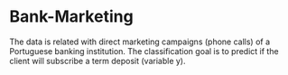 # Bank-Marketing
The data is related with direct marketing campaigns (phone calls) of a Portuguese banking institution. The classification goal is to predict if the client will subscribe a term deposit (variable y).
